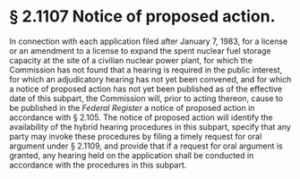 # § 2.1107   Notice of proposed action.

In connection with each application filed after January 7, 1983, for a license or an amendment to a license to expand the spent nuclear fuel storage capacity at the site of a civilian nuclear power plant, for which the Commission has not found that a hearing is required in the public interest, for which an adjudicatory hearing has not yet been convened, and for which a notice of proposed action has not yet been published as of the effective date of this subpart, the Commission will, prior to acting thereon, cause to be published in the _Federal Register_ a notice of proposed action in accordance with § 2.105. The notice of proposed action will identify the availability of the hybrid hearing procedures in this subpart, specify that any party may invoke these procedures by filing a timely request for oral argument under § 2.1109, and provide that if a request for oral argument is granted, any hearing held on the application shall be conducted in accordance with the procedures in this subpart.




